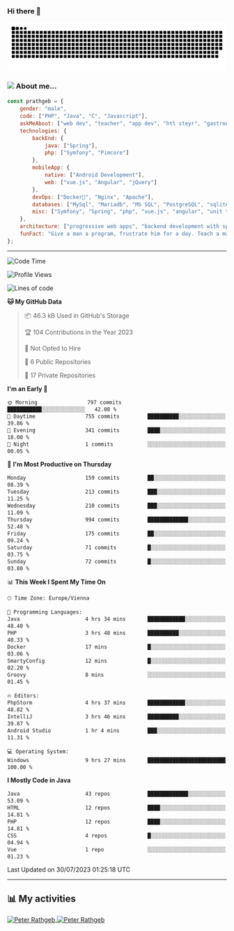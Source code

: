 ### Hi there 👋

<div align="center">
  <img  src="https://github.com/1999AZZAR/1999AZZAR/blob/main/resources/img/grid-snake.svg"
       alt="snake" />
</div>

### <img src="https://media.giphy.com/media/VgCDAzcKvsR6OM0uWg/giphy.gif" width="50"> About me...  

```javascript
const prathgeb = {
    gender: "male",
    code: ["PHP", "Java", "C", "Javascript"],
    askMeAbout: ["web dev", "teacher", "app dev", "htl steyr", "gastronaut"],
    technologies: {
        backEnd: {
            java: ["Spring"],
            php: ["Symfony", "Pimcore"]
        },
        mobileApp: {
            native: ["Android Development"],
            web: ["vue.js", "Angular", "jQuery"]
        },
        devOps: ["Docker🐳", "Nginx", "Apache"],
        databases: ["MySql", "Mariadb", "MS SQL", "PostgreSQL", "sqlite"],
        misc: ["Symfony", "Spring", "php", "vue.js", "angular", "unit testing", "ci/cd using github actions"]
    },
    architecture: ["progressive web apps", "backend development with spring", "backend development with symfony"],
    funFact: "Give a man a program, frustrate him for a day. Teach a man to program, frustrate him for a lifetime."
};
```

---
<!--START_SECTION:waka-->
![Code Time](http://img.shields.io/badge/Code%20Time-258%20hrs%2049%20mins-blue)

![Profile Views](http://img.shields.io/badge/Profile%20Views-0-blue)

![Lines of code](https://img.shields.io/badge/From%20Hello%20World%20I%27ve%20Written-2.5%20million%20lines%20of%20code-blue)

**🐱 My GitHub Data** 

> 📦 46.3 kB Used in GitHub's Storage 
 > 
> 🏆 104 Contributions in the Year 2023
 > 
> 🚫 Not Opted to Hire
 > 
> 📜 6 Public Repositories 
 > 
> 🔑 17 Private Repositories 
 > 
**I'm an Early 🐤** 

```text
🌞 Morning                797 commits         ███████████░░░░░░░░░░░░░░   42.08 % 
🌆 Daytime                755 commits         ██████████░░░░░░░░░░░░░░░   39.86 % 
🌃 Evening                341 commits         ████░░░░░░░░░░░░░░░░░░░░░   18.00 % 
🌙 Night                  1 commits           ░░░░░░░░░░░░░░░░░░░░░░░░░   00.05 % 
```
📅 **I'm Most Productive on Thursday** 

```text
Monday                   159 commits         ██░░░░░░░░░░░░░░░░░░░░░░░   08.39 % 
Tuesday                  213 commits         ███░░░░░░░░░░░░░░░░░░░░░░   11.25 % 
Wednesday                210 commits         ███░░░░░░░░░░░░░░░░░░░░░░   11.09 % 
Thursday                 994 commits         █████████████░░░░░░░░░░░░   52.48 % 
Friday                   175 commits         ██░░░░░░░░░░░░░░░░░░░░░░░   09.24 % 
Saturday                 71 commits          █░░░░░░░░░░░░░░░░░░░░░░░░   03.75 % 
Sunday                   72 commits          █░░░░░░░░░░░░░░░░░░░░░░░░   03.80 % 
```


📊 **This Week I Spent My Time On** 

```text
🕑︎ Time Zone: Europe/Vienna

💬 Programming Languages: 
Java                     4 hrs 34 mins       ████████████░░░░░░░░░░░░░   48.40 % 
PHP                      3 hrs 48 mins       ██████████░░░░░░░░░░░░░░░   40.33 % 
Docker                   17 mins             █░░░░░░░░░░░░░░░░░░░░░░░░   03.06 % 
SmartyConfig             12 mins             █░░░░░░░░░░░░░░░░░░░░░░░░   02.20 % 
Groovy                   8 mins              ░░░░░░░░░░░░░░░░░░░░░░░░░   01.45 % 

🔥 Editors: 
PhpStorm                 4 hrs 37 mins       ████████████░░░░░░░░░░░░░   48.82 % 
IntelliJ                 3 hrs 46 mins       ██████████░░░░░░░░░░░░░░░   39.87 % 
Android Studio           1 hr 4 mins         ███░░░░░░░░░░░░░░░░░░░░░░   11.31 % 

💻 Operating System: 
Windows                  9 hrs 27 mins       █████████████████████████   100.00 % 
```

**I Mostly Code in Java** 

```text
Java                     43 repos            █████████████░░░░░░░░░░░░   53.09 % 
HTML                     12 repos            ████░░░░░░░░░░░░░░░░░░░░░   14.81 % 
PHP                      12 repos            ████░░░░░░░░░░░░░░░░░░░░░   14.81 % 
CSS                      4 repos             █░░░░░░░░░░░░░░░░░░░░░░░░   04.94 % 
Vue                      1 repo              ░░░░░░░░░░░░░░░░░░░░░░░░░   01.23 % 
```




 Last Updated on 30/07/2023 01:25:18 UTC
<!--END_SECTION:waka-->

---
  ## 📊 My activities
  <a href="https://github.com/prathgeb">
    <img width=450 height=170 align="center" alt="Peter Rathgeb" src="https://github-readme-stats.vercel.app/api?username=prathgeb&include_all_commits=true&count_private=true&theme=midnight-purple&show_icons=true&bg_color=0D1117&hide_border=true" />
  </a>
  <a href="https://github.com/prathgeb">
    <img align="center" alt="Peter Rathgeb" src="https://github-readme-stats.vercel.app/api/top-langs/?username=prathgeb&include_all_commits=true&count_private=true&theme=midnight-purple&show_icons=true&layout=compact&bg_color=0D1117&hide_border=true" />
  </a>
